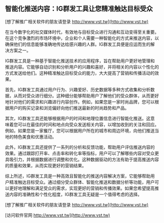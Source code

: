 ## **智能化推送内容：IG群发工具让您精准触达目标受众**

[想了解推广相关软件的朋友请登录 http://www.vst.tw](http://www.vst.tw)

在当今数字化的社交媒体时代，有效地与目标受众进行沟通和互动变得至关重要。在这个竞争激烈的市场环境中，企业和个人需要一种智能化的方式来推送内容，以确保他们的信息能够准确地传达给感兴趣的人群。IG群发工具便是应运而生的解决方案之一。

IG群发工具是一种基于智能化推送技术的应用程序，旨在帮助用户更好地管理和推送内容。它能够自动识别和分析用户的兴趣和喜好，并将相关的内容以个性化的方式发送给他们。这种精准触达目标受众的能力，大大提高了营销和传播活动的效果。

首先，IG群发工具通过用户行为、兴趣爱好、历史数据等多种方式收集和分析数据，从而对受众进行细分。这种细分能够帮助用户了解他们的受众群体，从而更好地针对他们的需求和兴趣进行内容创作。例如，如果您是一家时尚品牌，您可以根据用户的购买记录和浏览偏好向他们推送最新的时尚趋势和产品。

其次，IG群发工具还能够根据用户的时间和地理位置信息进行智能化推送。这意味着您可以在最佳的时间和地点向受众发送相关内容，以增加收到的关注和回应。例如，如果您是一家餐厅，您可以根据用户所在的城市和周边环境，向他们推送当地的特色美食和优惠活动。

此外，IG群发工具还提供了一系列的分析和反馈功能，帮助用户评估推送内容的效果。通过跟踪打开率、点击率和转化率等指标，用户可以了解哪些内容对受众更具吸引力，并根据数据进行调整和优化。这种数据驱动的方法有助于提高推送内容的质量和效果，从而实现更好的营销结果。

综上所述，IG群发工具是一种高效且智能化的推送内容解决方案，它能够帮助用户精准触达目标受众。通过细分受众群体、智能化推送和数据分析等功能，用户可以更好地理解和满足受众的需求，实现更好的营销和传播效果。如果您希望提高推送内容的准确性和个性化程度，IG群发工具无疑是一个值得考虑的选择。

[想了解推广相关软件的朋友请登录 http://www.vst.tw](http://www.vst.tw)


[访问软件官网 http://www.vst.tw](http://www.vst.tw)
